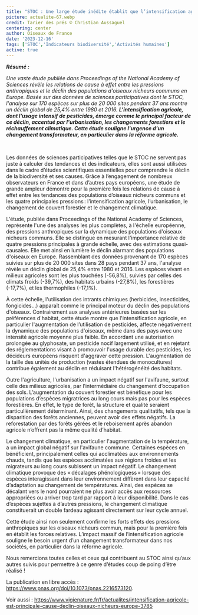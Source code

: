 ```yaml
---
title: "STOC : Une large étude inédite établit que l’intensification agricole est la principale cause du déclin des oiseaux nicheurs en Europe"
picture: actualite-67.webp
credit: Tarier des prés © Christian Aussaguel
centering: center
author: Oiseaux de France
date: '2023-12-16'
tags: ['STOC','Indicateurs biodiversité','Activités humaines']
active: true
---
```

 ***Résumé :***

*Une vaste étude publiée dans Proceedings of the National Academy of Sciences révèle les relations de cause à effet entre les pressions anthropiques et le déclin des populations d'oiseaux nicheurs communs en Europe. Basée sur des données de sciences participatives dont le STOC, l'analyse sur 170 espèces sur plus de 20 000 sites pendant 37 ans montre un déclin global de 25,4% entre 1980 et 2016. **L’intensification agricole, dont l’usage intensif de pesticides, émerge comme le principal facteur de ce déclin, accentué par l'urbanisation, les changements forestiers et le réchauffement climatique. Cette étude souligne l'urgence d'un changement transformateur, en particulier dans la réforme agricole.***

<br/>

Les données de sciences participatives telles que le STOC ne servent pas juste à calculer des tendances et des indicateurs, elles sont aussi utilisées dans le cadre d’études scientifiques essentielles pour comprendre le déclin de la biodiversité et ses causes. Grâce à l’engagement de nombreux observateurs en France et dans d’autres pays européens, une étude de grande ampleur démontre pour la première fois les relations de cause à effet entre les tendances des populations d’oiseaux nicheurs communs et les quatre principales pressions : l’intensification agricole, l’urbanisation, le changement de couvert forestier et le changement climatique. 

L'étude, publiée dans Proceedings of the National Academy of Sciences, représente l'une des analyses les plus complètes, à l'échelle européenne, des pressions anthropiques sur la dynamique des populations d'oiseaux nicheurs communs. Elle se distingue en mesurant l'importance relative de quatre pressions principales à grande échelle, avec des estimations quasi-causales. Elle met ainsi en lumière le déclin alarmant des populations d'oiseaux en Europe. Rassemblant des données provenant de 170 espèces suivies sur plus de 20 000 sites dans 28 pays pendant 37 ans, l'analyse révèle un déclin global de 25,4% entre 1980 et 2016. Les espèces vivant en milieux agricoles sont les plus touchées (-56,8%), suivies par celles des climats froids (-39,7%), des habitats urbains (-27,8%), les forestières (-17,7%), et les thermophiles (-17,1%).

À cette échelle, l'utilisation des intrants chimiques (herbicides, insecticides, fongicides…) apparaît comme le principal moteur du déclin des populations d'oiseaux. Contrairement aux analyses antérieures basées sur les préférences d'habitat, cette étude montre que l'intensification agricole, en particulier l'augmentation de l’utilisation de pesticides, affecte négativement la dynamique des populations d'oiseaux, même dans des pays avec une intensité agricole moyenne plus faible. En accordant une autorisation prolongée au glyphosate, un pesticide nocif largement utilisé, et en rejetant des réglementations visant à promouvoir l'usage durable des pesticides, les décideurs européens risquent d'aggraver cette pression. L'augmentation de la taille des unités de production (vastes étendues de monocultures) contribue également au déclin en réduisant l'hétérogénéité des habitats. 

Outre l'agriculture, l'urbanisation a un impact négatif sur l'avifaune, surtout celle des milieux agricoles, par l’intermédiaire du changement d’occupation des sols. L’augmentation du couvert forestier est bénéfique pour les populations d’espèces migratrices au long cours mais pas pour les espèces forestières. En effet, le type de forêt, la structure et qualité seraient particulièrement déterminant. Ainsi, des changements qualitatifs, tels que la disparition des forêts anciennes, peuvent avoir des effets négatifs. La reforestation par des forêts gérées et le reboisement après abandon agricole n’offrent pas la même qualité d’habitat. 

Le changement climatique, en particulier l'augmentation de la température, a un impact global négatif sur l'avifaune commune. Certaines espèces en bénéficient, principalement celles qui acclimatées aux environnements chauds, tandis que les espèces acclimatées aux régions froides et les migrateurs au long cours subissent un impact négatif. Le changement climatique provoque des « décalages phénologiquess » lorsque des espèces interagissant dans leur environnement diffèrent dans leur capacité d’adaptation au changement de températures. Ainsi, des espèces se décalant vers le nord pourraient ne plus avoir accès aux ressources appropriées ou arriver trop tard par rapport à leur disponibilité. Dans le cas d’espèces sujettes à d’autres pressions, le changement climatique constituerait un double fardeau agissant directement sur leur cycle annuel. 

Cette étude ainsi non seulement confirme les forts effets des pressions anthropiques sur les oiseaux nicheurs commun, mais pour la première fois en établit les forces relatives. L’impact massif de l’intensification agricole souligne le besoin urgent d’un changement transformateur dans nos sociétés, en particulier dans la réforme agricole.  

Nous remercions toutes celles et ceux qui contribuent au STOC ainsi qu’aux autres suivis pour permettre à ce genre d’études coup de poing d’être réalisé ! 

La publication en libre accès : https://www.pnas.org/doi/10.1073/pnas.2216573120.

Voir aussi : https://www.vigienature.fr/fr/actualites/intensification-agricole-est-principale-cause-declin-oiseaux-nicheurs-europe-3785 